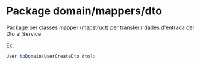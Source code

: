 # Package domain/mappers/dto
Package per classes mapper (mapstruct) per transferir dades d'entrada del Dto al Service

Ex:
````java
User toDomain(UserCreateDto dto);
````